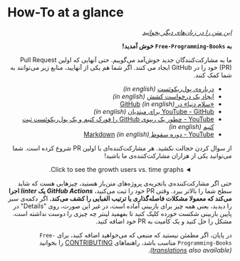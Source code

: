 # How-To at a glance

<div dir="rtl" align="right" markdown="1">

*[این متن را در زبان‌های دیگر بخوانید](README.md#translations)*

</div>

<div dir="rtl" markdown="1">

**به `Free-Programming-Books` خوش آمدید!**

ما به مشارکت‌کنندگان جدید خوش‌آمد می‌گوییم. حتی آنهایی که اولین Pull Request (PR) خود را در GitHub ایجاد می کنند. اگر شما هم یکی از آنهایید، منابع زیر می‌توانند به شما کمک کنند.

* [درباره‌ی پول‌ریکوئست](https://docs.github.com/en/pull-requests/collaborating-with-pull-requests/proposing-changes-to-your-work-with-pull-requests/about-pull-requests) *(in english)*
* [ایجاد یک درخواست کشش](https://docs.github.com/en/pull-requests/collaborating-with-pull-requests/proposing-changes-to-your-work-with-pull-requests/creating-a-pull-request) *(in english)*
* [«سلام دنیا» در GitHub](https://docs.github.com/en/get-started/quickstart/hello-world) *(in english)*
* [YouTube - GitHub برای مبتدیان](https://www.youtube.com/watch?v=0fKg7e37bQE) *(in english)*
* [YouTube - چطور یک ریپوی GitHub را فورک کنیم و یک پول‌ریکوئست ثبت کنیم](https://www.youtube.com/watch?v=G1I3HF4YWEw) *(in english)*
* [YouTube - دوره سقوط Markdown](https://www.youtube.com/watch?v=HUBNt18RFbo) *(in english)*


از سوال کردن خجالت نکشید. هر مشارکت‌کننده‌ای با اولین PR شروع کرده است. شما می‌توانید یکی از هزاران مشارکت‌کننده‌ی ما باشید!

<details align="center" markdown="1">
<summary>Click to see the growth users vs. time graphs.</summary>

[![EbookFoundation/free-programming-books's Contributor over time Graph](https://contributor-overtime-api.apiseven.com/contributors-svg?chart=contributorOverTime&repo=ebookfoundation/free-programming-books)](https://www.apiseven.com/en/contributor-graph?chart=contributorOverTime&repo=ebookfoundation/free-programming-books)

[![EbookFoundation/free-programming-books's Monthly Active Contributors graph](https://contributor-overtime-api.apiseven.com/contributors-svg?chart=contributorMonthlyActivity&repo=ebookfoundation/free-programming-books)](https://www.apiseven.com/en/contributor-graph?chart=contributorMonthlyActivity&repo=ebookfoundation/free-programming-books)

</details>

حتی اگر مشارکت‌کننده‌ی باتجربه‌ی پروژه‌های متن‌باز هستید، چیزهایی هست که شاید سطح شما را بالاتر ببرد. وقتی PR خود را ثبت می‌کنید، ***GitHub Actions* یک *linter* اجرا می‌کند که معمولا مشکلات فاصله‌گذاری یا ترتیب الفبایی را کشف می‌کند.** اگر دکمه‌ی سبز را دیدید، یعنی همه چیز برای بازبینی آماده است، در غیر این صورت، روی "Details" در پایین بازبینی شکست خورده کلیک کنید تا بفهمید لینتر چه چیزی را دوست نداشته است. مشکل را حل کنید و یک کامیت به PR خود اضافه کنید.

در پایان، اگر مطمئن نیستید که منبعی که می‌خواهید اضافه کنید، برای `Free-Programming-Books` مناسب باشد، راهنماهای [CONTRIBUTING](CONTRIBUTING-fa_IR.md) را بخوانید *([translations](README.md#translations) also available)*.

</div>
